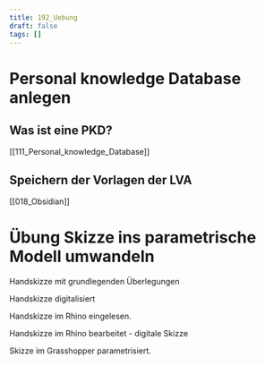 ```yaml
---
title: 192_Uebung
draft: false
tags: []
---
```



# Personal knowledge Database anlegen

## Was ist eine PKD?

[[111_Personal_knowledge_Database]]




## Speichern der Vorlagen der LVA

[[018_Obsidian]]




# Übung Skizze ins parametrische Modell umwandeln

Handskizze mit grundlegenden Überlegungen 

Handskizze digitalisiert 

Handskizze im Rhino eingelesen.

Handskizze im Rhino bearbeitet - digitale Skizze


Skizze im Grasshopper parametrisiert.





